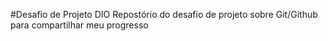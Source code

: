 #Desafio de Projeto DIO
Repostório do desafio de projeto sobre Git/Github para compartilhar meu progresso


